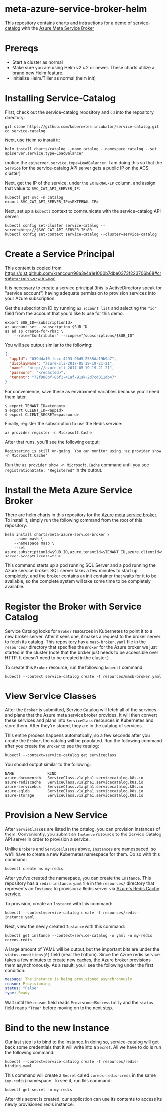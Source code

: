 # meta-azure-service-broker-helm

This repository contains charts and instructions for a demo of 
[service-catalog](https://github.com/kubernetes-incubator/service-catalog)
with the 
[Azure Meta Service Broker](https://github.com/Azure/meta-azure-service-broker)

# Prereqs

- Start a cluster as normal
- Make sure you are using Helm v2.4.2 or newer. These charts utilize a brand new Helm feature.
- Initialize Helm/Tiller as normal (helm init)

# Installing Service-Catalog

First, check out the service-catalog repository and `cd` into the repository directory:

```console
git clone https://github.com/kubernetes-incubator/service-catalog.git
cd service-catalog
```

Next, use Helm to install it:

```console
helm install charts/catalog --name catalog --namespace catalog --set apiserver.service.type=LoadBalancer
```

(notice the `apiserver.service.type=LoadBalancer`. I am doing this so that the `Service` for the service-catalog API server gets a public IP on the ACS cluster)

Next, get the IP of the service, under the `EXTERNAL-IP` column, and assign that value to `SVC_CAT_API_SERVER_IP`:

```console
kubectl get svc -n catalog
export SVC_CAT_API_SERVER_IP=<EXTERNAL-IP>
```

Next, set up a `kubectl` context to communicate with the service-catalog API server:

```console
kubectl config set-cluster service-catalog --server=http://$SVC_CAT_API_SERVER_IP:80
kubectl config set-context service-catalog --cluster=service-catalog
```

# Create a Service Principal


This content is copied from https://gist.github.com/krancour/98a3e4a1e1000b7dbe0373f223706b68#create-a-service-principal

It is necessary to create a service principal (this is ActiveDirectory speak for "service account") 
having adequate permission to provision services into your Azure subscription.

Get the subscription ID by running `az account list` and selecting the `"id"` field from the 
account that you'd like to use for this demo.

```console
export SUB_ID=<subscriptionId>
az account set --subscription $SUB_ID
az ad sp create-for-rbac \
    --role="Contributor" --scopes="/subscriptions/$SUB_ID"
```


You will see output similar to the following:


```json
{
  "appId": "039dda10-fccc-4293-96d5-2535da19b9a7",
  "displayName": "azure-cli-2017-05-19-19-21-21",
  "name": "http://azure-cli-2017-05-19-19-21-21",
  "password": "<redacted>",
  "tenant": "72f988bf-86f1-41af-91ab-2d7cd011db47"
}
```

For convenience, save these as environment variables because you'll need them later.

```console
$ export TENANT_ID=<tenant>
$ export CLIENT_ID=<appId>
$ export CLIENT_SECRET=<password>
```

Finally, register the subscription to use the Redis service:

```console
az provider register -n Microsoft.Cache
```

After that runs, you'll see the following output:

```console
Registering is still on-going. You can monitor using 'az provider show -n Microsoft.Cache'
```

Run the `az provider show -n Microsoft.Cache` command until you see 
`registrationState: "Registered"` in the output.

# Install the Meta Azure Service Broker

There are helm charts in this repository for the 
[Azure meta service broker](https://github.com/Azure/meta-azure-service-broker). To install it,
simply run the following command from the root of this repository:

```console
helm install charts/meta-azure-service-broker \
    --name masb \
    --namespace masb \
    --set azure.subscriptionId=$SUB_ID,azure.tenantId=$TENANT_ID,azure.clientId=$CLIENT_ID,azure.clientSecret=$CLIENT_SECRET,sql-server.acceptLicense=true
```

This command starts up a pod running SQL Server and a pod running the Azure service broker. SQL 
server takes a few minutes to start up completely, and the broker contains an init container
that waits for it to be available, so the complete system will take some time to be completely
available.

# Register the Broker with Service Catalog

Service Catalog looks for `Broker` resources in Kubernetes to point it to a new broker server. After
it sees one, it makes a request to the broker server to fetch its catalog. This repository has a
`masb-broker.yaml` file in the `resources/` directory that specifies the `Broker` for the Azure 
broker we just started in the cluster (note that the broker just needs to be accessible over
HTTP. It doesn't need to be created in the cluster.)

To create this `Broker` resource, run the following `kubectl` command:

```console
kubectl --context service-catalog create -f resources/masb-broker.yaml
```

# View Service Classes

After the `Broker` is submitted, Service Catalog will fetch all of the services and plans
that the Azure meta service broker provides. It will then convert these services and plans
into `ServiceClass` resources in Kubernetes and store them. After they're stored, they are in the 
catalog of services.

This entire process happens automatically, so a few seconds after you create the `Broker`, the
catalog will be populated. Run the following command after you create the `Broker` to see the 
catalog:

```console
kubectl --context=service-catalog get serviceclass
```

You should output similar to the following:

```console
NAME               KIND
azure-documentdb   ServiceClass.v1alpha1.servicecatalog.k8s.io
azure-rediscache   ServiceClass.v1alpha1.servicecatalog.k8s.io
azure-servicebus   ServiceClass.v1alpha1.servicecatalog.k8s.io
azure-sqldb        ServiceClass.v1alpha1.servicecatalog.k8s.io
azure-storage      ServiceClass.v1alpha1.servicecatalog.k8s.io
```

# Provision a New Service

After `ServieClass`es are listed in the catalog, you can provision instances of them. Conveniently,
you submit an `Instance` resource to the Service Catalog API server in order to provision a service.

Unlike `Broker`s and `ServiceClass`es above, `Instance`s are namespaced, so we'll have to create
a new Kubernetes namespace for them. Do so with this command:

```console
kubectl create ns my-redis
```

After you've created the namespace, you can create the `Instance`. This repository has a 
`redis-instance.yaml` file in the `resources/` directory that represents an `Instance` to provision
a Redis server via [Azure's Redis Cache service](https://azure.microsoft.com/en-us/services/cache/).

To provision, create an `Instance` with this command:

```console
kubectl --context=service-catalog create -f resources/redis-instance.yaml
```

Next, view the newly created `Instance` with this command:

```console
kubectl get instance --context=service-catalog -o yaml -n my-redis coreos-redis
```

A large amount of YAML will be output, but the important bits are under the
`status.conditions[0]` field (near the bottom). Since the Azure redis service takes a few minutes
to create new caches, the Azure broker provisions them asynchronously. As a result, you'll see
the following under the first condition:

```yaml
message: The instance is being provisioned asynchronously
reason: Provisioning
status: "False"
type: Ready
```

Wait until the `reason` field reads `ProvisionedSuccessfully` and the `status` field
reads `"True"` before moving on to the next step.

# Bind to the new Instance

Our last step is to bind to the instance. In doing so, service-catalog will get back some
credentials that it will write into a `Secret`. All we have to do is run the following command:

```console
kubectl --context=service-catalog create -f resources/redis-binding.yaml
```

This command will create a `Secret` called `coreos-redis-creds` in the same (`my-redis`) namespace.
To see it, run this command:

```console
kubectl get secret -n my-redis
```

After this secret is created, our application can use its contents to access its newly provisioned
redis instance.
